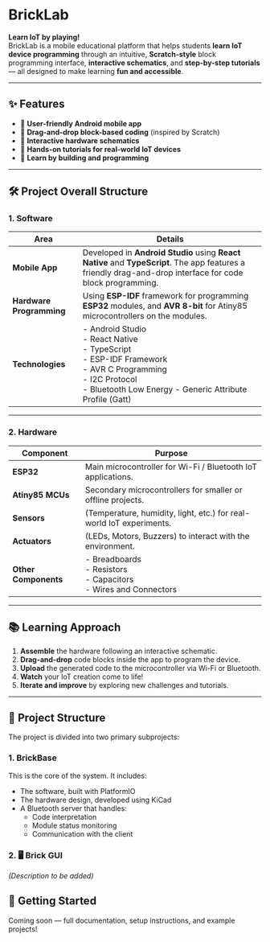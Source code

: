# BrickLab

**Learn IoT by playing!**  
BrickLab is a mobile educational platform that helps students **learn IoT device programming** through an intuitive, **Scratch-style** block programming interface, **interactive schematics**, and **step-by-step tutorials** — all designed to make learning **fun and accessible**.

---

## ✨ Features

- 📱 **User-friendly Android mobile app**
- 🧩 **Drag-and-drop block-based coding** (inspired by Scratch)
- 🔌 **Interactive hardware schematics**
- 🎯 **Hands-on tutorials for real-world IoT devices**
- 🚀 **Learn by building and programming**

---

## 🛠 Project Overall Structure

### 1. Software

| Area                | Details                                                                                                                                                                         |
|---------------------|---------------------------------------------------------------------------------------------------------------------------------------------------------------------------------|
| **Mobile App**       | Developed in **Android Studio** using **React Native** and **TypeScript**. The app features a friendly drag-and-drop interface for code block programming.                      |
| **Hardware Programming** | Using **ESP-IDF** framework for programming **ESP32** modules, and **AVR 8-bit** for Atiny85 microcontrollers on the modules.                                                   |
| **Technologies**     | - Android Studio<br>- React Native<br>- TypeScript<br>- ESP-IDF Framework<br>- AVR C Programming<br>- I2C Protocol<br>- Bluetooth Low Energy - Generic Attribute Profile (Gatt) |

---

### 2. Hardware

| Component            | Purpose |
|----------------------|---------|
| **ESP32**             | Main microcontroller for Wi-Fi / Bluetooth IoT applications. |
| **Atiny85 MCUs**    | Secondary microcontrollers for smaller or offline projects. |
| **Sensors**           | (Temperature, humidity, light, etc.) for real-world IoT experiments. |
| **Actuators**         | (LEDs, Motors, Buzzers) to interact with the environment. |
| **Other Components**  | - Breadboards<br>- Resistors<br>- Capacitors<br>- Wires and Connectors |

---

## 📚 Learning Approach

1. **Assemble** the hardware following an interactive schematic.
2. **Drag-and-drop** code blocks inside the app to program the device.
3. **Upload** the generated code to the microcontroller via Wi-Fi or Bluetooth.
4. **Watch** your IoT creation come to life!
5. **Iterate and improve** by exploring new challenges and tutorials.

---

## 📁 Project Structure

The project is divided into two primary subprojects:

### 1. **BrickBase**
This is the core of the system. It includes:
- The software, built with PlatformIO
- The hardware design, developed using KiCad
- A Bluetooth server that handles:
    - Code interpretation
    - Module status monitoring
    - Communication with the client

### 2. **🖥️ Brick GUI**
_(Description to be added)_


## 🚀 Getting Started

Coming soon — full documentation, setup instructions, and example projects!

